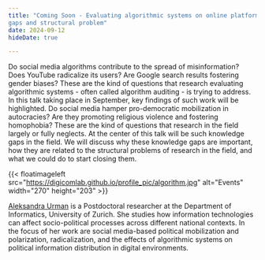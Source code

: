 ```yaml
---
title: "Coming Soon - Evaluating algorithmic systems on online platforms: Knowledge 
gaps and structural problem"
date: 2024-09-12
hideDate: true

---
```


Do social media algorithms contribute to the spread of misinformation? Does YouTube radicalize its users? Are Google search results fostering gender biases? These are the kind of questions that research evaluating algorithmic systems - often called algorithm auditing - is trying to address. In this talk taking place in September, key findings of such work will be highlighted. Do social media hamper pro-democratic mobilization in autocracies? Are they promoting religious violence and fostering homophobia? These are the kind of questions that research in the field largely or fully neglects. At the center of this talk will be such knowledge gaps in the field. We will discuss why these knowledge gaps are important, how they are related to the structural problems of research in the field, and what we could do to start closing them.

{{< floatimageleft src="https://digicomlab.github.io/profile_pic/algorithm.jpg" alt="Events" width="270" height="203" >}}

[Aleksandra Urman](https://www.ifi.uzh.ch/en/scg/people/urman.html) is a Postdoctoral researcher at the Department of Informatics, University of Zurich. She studies how information technologies can affect socio-political processes across different national contexts. In the focus of her work are social media-based political mobilization and polarization, radicalization, and the effects of algorithmic systems on political information distribution in digital environments.

